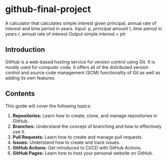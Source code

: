 # github-final-project

A calculator that calculates simple interest given principal, annual rate of interest and time period in years.
Input:
   p, principal amount
   t, time period in years
   r, annual rate of interest
Output
   simple interest = p*t*r



   ## Introduction

GitHub is a web-based hosting service for version control using Git. It is mostly used for computer code. It offers all of the distributed version control and source code management (SCM) functionality of Git as well as adding its own features.

## Contents

This guide will cover the following topics:

1. **Repositories:** Learn how to create, clone, and manage repositories in GitHub.
2. **Branches:** Understand the concept of branching and how to effectively use it.
3. **Pull Requests:** Learn how to create and manage pull requests.
4. **Issues:** Understand how to create and track issues.
5. **GitHub Actions:** Get introduced to CI/CD with GitHub Actions.
6. **GitHub Pages:** Learn how to host your personal website on GitHub.
